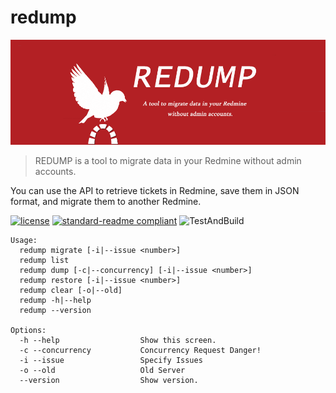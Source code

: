 # redump

![redmup_logo](./docs/images/redump_logo.png)

> REDUMP is a tool to migrate data in your Redmine without admin accounts.

You can use the API to retrieve tickets in Redmine, save them in JSON format, and migrate them to another Redmine.

[![license](https://img.shields.io/github/license/tubone24/redump.svg)](LICENSE)
[![standard-readme compliant](https://img.shields.io/badge/readme%20style-standard-brightgreen.svg?style=flat-square)](https://github.com/RichardLitt/standard-readme)
![TestAndBuild](https://github.com/tubone24/redump/workflows/TestAndBuild/badge.svg)

```
Usage:
  redump migrate [-i|--issue <number>]
  redump list
  redump dump [-c|--concurrency] [-i|--issue <number>]
  redump restore [-i|--issue <number>]
  redump clear [-o|--old]
  redump -h|--help
  redump --version

Options:
  -h --help                  Show this screen.
  -c --concurrency           Concurrency Request Danger!
  -i --issue                 Specify Issues
  -o --old                   Old Server
  --version                  Show version.
```
